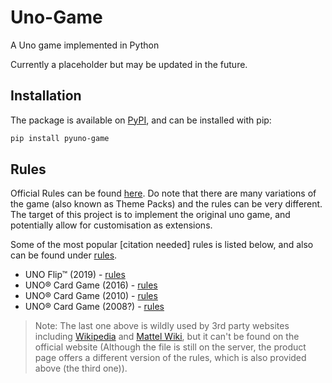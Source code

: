# Uno-Game
A Uno game implemented in Python

Currently a placeholder but may be updated in the future.

## Installation

The package is available on [PyPI](https://pypi.org/project/pyuno-game/), and can be installed with pip:

```bash
pip install pyuno-game
```

## Rules

Official Rules can be found [here](https://service.mattel.com/us/instruction_sheets.aspx).
Do note that there are many variations of the game (also known as Theme Packs) and the rules can be very different.
The target of this project is to implement the original uno game, and potentially allow for customisation as extensions.

Some of the most popular [citation needed] rules is listed below, and also can be found under [rules](rules/).

- UNO Flip™ (2019) - [rules](rules/GDG37-Eng.pdf)
- UNO® Card Game (2016) - [rules](rules/FFK04-Eng.pdf)
- UNO® Card Game (2010) - [rules](rules/41940-Eng.pdf)
- UNO® Card Game (2008?) - [rules](rules/UNO%20Basic%20IS.pdf)

> Note: The last one above is wildly used by 3rd party websites including [Wikipedia](https://en.wikipedia.org/wiki/Uno_(card_game)#cite_note-UNO-6)
and [Mattel Wiki](https://mattel.fandom.com/wiki/UNO#cite_note-UNO-4), but it can't be found on the official website
(Although the file is still on the server, the product page offers a different version of the rules, which is also provided above (the third one)).
